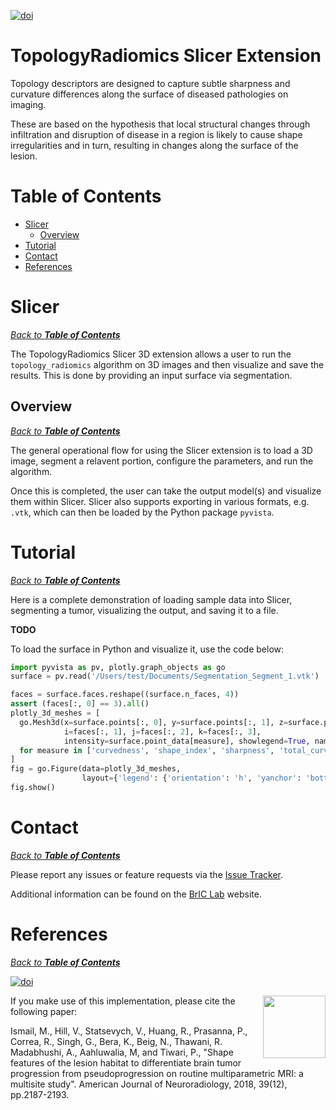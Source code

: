 [![doi](https://img.shields.io/badge/doi-10.3174/ajnr.A5858-brightgreen.svg)](https://doi.org/10.3174/ajnr.A5858)

# TopologyRadiomics Slicer Extension

Topology descriptors are designed to capture subtle sharpness and curvature differences along the surface of diseased pathologies on imaging.

These are based on the hypothesis that local structural changes through infiltration and disruption of disease in a region is likely to cause shape irregularities and in turn, resulting in changes along the surface of the lesion.

# Table of Contents
- [Slicer](#slicer)
  - [Overview](#overview)
- [Tutorial](#tutorial)
- [Contact](#contact)
- [References](#references)


# Slicer
_[Back to **Table of Contents**](#table-of-contents)_

The TopologyRadiomics Slicer 3D extension allows a user to run the `topology_radiomics` algorithm on 3D images and then visualize and save the results. This is done by providing an input surface via segmentation.

## Overview
_[Back to **Table of Contents**](#table-of-contents)_

The general operational flow for using the Slicer extension is to load a 3D image, segment a relavent portion, configure the parameters, and run the algorithm.

Once this is completed, the user can take the output model(s) and visualize them within Slicer. Slicer also supports exporting in various formats, e.g. `.vtk`, which can then be loaded by the Python package `pyvista`.

# Tutorial
_[Back to **Table of Contents**](#table-of-contents)_

Here is a complete demonstration of loading sample data into Slicer, segmenting a tumor, visualizing the output, and saving it to a file.

**TODO**

To load the surface in Python and visualize it, use the code below:

```python
import pyvista as pv, plotly.graph_objects as go
surface = pv.read('/Users/test/Documents/Segmentation_Segment_1.vtk')

faces = surface.faces.reshape((surface.n_faces, 4))
assert (faces[:, 0] == 3).all()
plotly_3d_meshes = [
  go.Mesh3d(x=surface.points[:, 0], y=surface.points[:, 1], z=surface.points[:, 2],
            i=faces[:, 1], j=faces[:, 2], k=faces[:, 3],
            intensity=surface.point_data[measure], showlegend=True, name=measure)
  for measure in ['curvedness', 'shape_index', 'sharpness', 'total_curvature']
]
fig = go.Figure(data=plotly_3d_meshes,
                layout={'legend': {'orientation': 'h', 'yanchor': 'bottom', 'y': 1}})
fig.show()
```


# Contact
_[Back to **Table of Contents**](#table-of-contents)_

Please report any issues or feature requests via the [Issue Tracker](https://github.com/radxtools/topology-radiomics/issues).

Additional information can be found on the [BrIC Lab](http://bric-lab.com) website.



# References
_[Back to **Table of Contents**](#table-of-contents)_

[![doi](https://img.shields.io/badge/doi-10.3174/ajnr.A5858-brightgreen.svg)](https://doi.org/10.3174/ajnr.A5858)

<a href="http://bric-lab.com"><img align="right" height=100 src="https://static.wixstatic.com/media/a0e8e5_809a649f13254ff293405c7476004e20~mv2.png/v1/fill/w_248,h_240,al_c,usm_0.66_1.00_0.01/a0e8e5_809a649f13254ff293405c7476004e20~mv2.png"></a>

If you make use of this implementation, please cite the following paper:

Ismail, M., Hill, V., Statsevych, V., Huang, R., Prasanna, P., Correa, R., Singh, G., Bera, K., Beig, N., Thawani, R. Madabhushi, A., Aahluwalia, M, and Tiwari, P., "Shape features of the lesion habitat to differentiate brain tumor progression from pseudoprogression on routine multiparametric MRI: a multisite study". American Journal of Neuroradiology, 2018, 39(12), pp.2187-2193.

